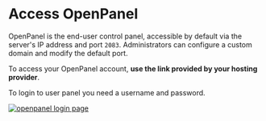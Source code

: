 # Access OpenPanel

OpenPanel is the end-user control panel, accessible by default via the server's IP address and port `2083`. Administrators can configure a custom domain and modify the default port.

To access your OpenPanel account, **use the link provided by your hosting provider**.

To login to user panel you need a username and password.

[![openpanel login page](https://i.postimg.cc/sgXWKVyx/2025-07-09-18-12.png)](https://postimg.cc/w7C3jY1Y)
